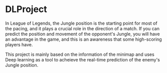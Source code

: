 # DLProject

In League of Legends, the Jungle position is the starting point for most of the pacing, 
and it plays a crucial role in the direction of a match. If you can predict the position and movement of the opponent's Jungle, 
you will have an advantage in the game, and this is an awareness that some high-scoring players have. 

This project is mainly based on the information of the minimap and uses Deep learning as a tool to acheieve the real-time prediction of the enemy's Jungle position.
